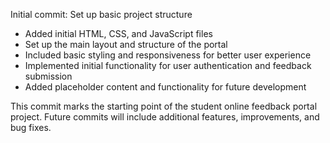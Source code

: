 Initial commit: Set up basic project structure

- Added initial HTML, CSS, and JavaScript files
- Set up the main layout and structure of the portal
- Included basic styling and responsiveness for better user experience
- Implemented initial functionality for user authentication and feedback submission
- Added placeholder content and functionality for future development

This commit marks the starting point of the student online feedback portal project. Future commits will include additional features, improvements, and bug fixes.

